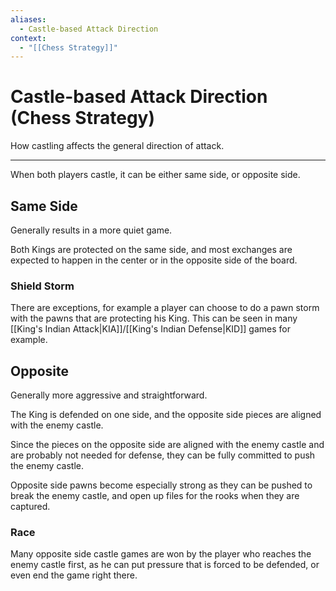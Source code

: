 ```yaml
---
aliases:
  - Castle-based Attack Direction
context:
  - "[[Chess Strategy]]"
---
```


# Castle-based Attack Direction (Chess Strategy)

How castling affects the general direction of attack.

---

When both players castle, it can be either same side, or opposite side.

## Same Side

Generally results in a more quiet game.

Both Kings are protected on the same side, and most exchanges are expected to happen in the center or in the opposite side of the board.

### Shield Storm

There are exceptions, for example a player can choose to do a pawn storm with the pawns that are protecting his King. This can be seen in many [[King's Indian Attack|KIA]]/[[King's Indian Defense|KID]] games for example.

## Opposite

Generally more aggressive and straightforward.

The King is defended on one side, and the opposite side pieces are aligned with the enemy castle.

Since the pieces on the opposite side are aligned with the enemy castle and are probably not needed for defense, they can be fully committed to push the enemy castle.

Opposite side pawns become especially strong as they can be pushed to break the enemy castle, and open up files for the rooks when they are captured.

### Race

Many opposite side castle games are won by the player who reaches the enemy castle first, as he can put pressure that is forced to be defended, or even end the game right there.
